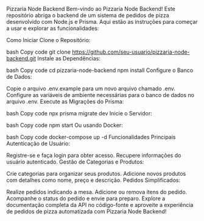 
Pizzaria Node Backend
Bem-vindo ao Pizzaria Node Backend! Este repositório abriga o backend de um sistema de pedidos de pizza desenvolvido com Node.js e Prisma. Aqui estão as instruções para começar a usar e explorar as funcionalidades:

Como Iniciar
Clone o Repositório:

bash
Copy code
git clone https://github.com/seu-usuario/pizzaria-node-backend.git
Instale as Dependências:

bash
Copy code
cd pizzaria-node-backend
npm install
Configure o Banco de Dados:

Copie o arquivo .env.example para um novo arquivo chamado .env.
Configure as variáveis de ambiente necessárias para o banco de dados no arquivo .env.
Execute as Migrações do Prisma:

bash
Copy code
npx prisma migrate dev
Inicie o Servidor:

bash
Copy code
npm start
Ou usando Docker:

bash
Copy code
docker-compose up -d
Funcionalidades Principais
Autenticação de Usuário:

Registre-se e faça login para obter acesso.
Recupere informações do usuário autenticado.
Gestão de Categorias e Produtos:

Crie categorias para organizar seus produtos.
Adicione novos produtos com detalhes como nome, preço e descrição.
Pedidos Simplificados:

Realize pedidos indicando a mesa.
Adicione ou remova itens do pedido.
Acompanhe o status do pedido e envie para preparo.
Explore a documentação completa da API no código-fonte e aproveite a experiência de pedidos de pizza automatizada com Pizzaria Node Backend!
